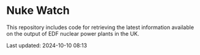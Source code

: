 # Nuke Watch

This repository includes code for retrieving the latest information available on the output of EDF nuclear power plants in the UK.

Last updated: 2024-10-10 08:13